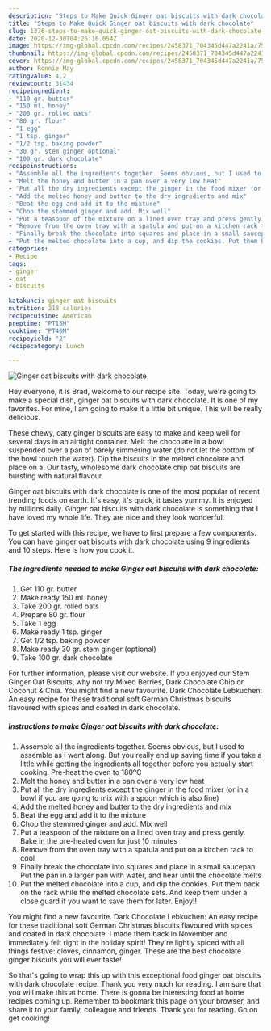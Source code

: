 ```yaml
---
description: "Steps to Make Quick Ginger oat biscuits with dark chocolate"
title: "Steps to Make Quick Ginger oat biscuits with dark chocolate"
slug: 1376-steps-to-make-quick-ginger-oat-biscuits-with-dark-chocolate
date: 2020-12-30T04:26:16.054Z
image: https://img-global.cpcdn.com/recipes/2458371_704345d447a2241a/751x532cq70/ginger-oat-biscuits-with-dark-chocolate-recipe-main-photo.jpg
thumbnail: https://img-global.cpcdn.com/recipes/2458371_704345d447a2241a/751x532cq70/ginger-oat-biscuits-with-dark-chocolate-recipe-main-photo.jpg
cover: https://img-global.cpcdn.com/recipes/2458371_704345d447a2241a/751x532cq70/ginger-oat-biscuits-with-dark-chocolate-recipe-main-photo.jpg
author: Ronnie May
ratingvalue: 4.2
reviewcount: 31434
recipeingredient:
- "110 gr. butter"
- "150 ml. honey"
- "200 gr. rolled oats"
- "80 gr. flour"
- "1 egg"
- "1 tsp. ginger"
- "1/2 tsp. baking powder"
- "30 gr. stem ginger optional"
- "100 gr. dark chocolate"
recipeinstructions:
- "Assemble all the ingredients together. Seems obvious, but I used to assemble as I went along. But you really end up saving time if you take a little while getting the ingredients all together before you actually start cooking. Pre-heat the oven to 180ºC"
- "Melt the honey and butter in a pan over a very low heat"
- "Put all the dry ingredients except the ginger in the food mixer (or in a bowl if you are going to mix with a spoon which is also fine)"
- "Add the melted honey and butter to the dry ingredients and mix"
- "Beat the egg and add it to the mixture"
- "Chop the stemmed ginger and add. Mix well"
- "Put a teaspoon of the mixture on a lined oven tray and press gently. Bake in the pre-heated oven for just 10 minutes"
- "Remove from the oven tray with a spatula and put on a kitchen rack to cool"
- "Finally break the chocolate into squares and place in a small saucepan. Put the pan in a larger pan with water, and hear until the chocolate melts"
- "Put the melted chocolate into a cup, and dip the cookies. Put them back on the rack while the melted chocolate sets. And keep them under a close guard if you want to save them for later. Enjoy!!"
categories:
- Recipe
tags:
- ginger
- oat
- biscuits

katakunci: ginger oat biscuits 
nutrition: 218 calories
recipecuisine: American
preptime: "PT15M"
cooktime: "PT40M"
recipeyield: "2"
recipecategory: Lunch

---
```



![Ginger oat biscuits with dark chocolate](https://img-global.cpcdn.com/recipes/2458371_704345d447a2241a/751x532cq70/ginger-oat-biscuits-with-dark-chocolate-recipe-main-photo.jpg)

Hey everyone, it is Brad, welcome to our recipe site. Today, we're going to make a special dish, ginger oat biscuits with dark chocolate. It is one of my favorites. For mine, I am going to make it a little bit unique. This will be really delicious.

These chewy, oaty ginger biscuits are easy to make and keep well for several days in an airtight container. Melt the chocolate in a bowl suspended over a pan of barely simmering water (do not let the bottom of the bowl touch the water). Dip the biscuits in the melted chocolate and place on a. Our tasty, wholesome dark chocolate chip oat biscuits are bursting with natural flavour.

Ginger oat biscuits with dark chocolate is one of the most popular of recent trending foods on earth. It's easy, it's quick, it tastes yummy. It is enjoyed by millions daily. Ginger oat biscuits with dark chocolate is something that I have loved my whole life. They are nice and they look wonderful.


To get started with this recipe, we have to first prepare a few components. You can have ginger oat biscuits with dark chocolate using 9 ingredients and 10 steps. Here is how you cook it.

<!--inarticleads1-->

##### The ingredients needed to make Ginger oat biscuits with dark chocolate:

1. Get 110 gr. butter
1. Make ready 150 ml. honey
1. Take 200 gr. rolled oats
1. Prepare 80 gr. flour
1. Take 1 egg
1. Make ready 1 tsp. ginger
1. Get 1/2 tsp. baking powder
1. Make ready 30 gr. stem ginger (optional)
1. Take 100 gr. dark chocolate


For further information, please visit our website. If you enjoyed our Stem Ginger Oat Biscuits, why not try Mixed Berries, Dark Chocolate Chip or Coconut &amp; Chia. You might find a new favourite. Dark Chocolate Lebkuchen: An easy recipe for these traditional soft German Christmas biscuits flavoured with spices and coated in dark chocolate. 

<!--inarticleads2-->

##### Instructions to make Ginger oat biscuits with dark chocolate:

1. Assemble all the ingredients together. Seems obvious, but I used to assemble as I went along. But you really end up saving time if you take a little while getting the ingredients all together before you actually start cooking. Pre-heat the oven to 180ºC
1. Melt the honey and butter in a pan over a very low heat
1. Put all the dry ingredients except the ginger in the food mixer (or in a bowl if you are going to mix with a spoon which is also fine)
1. Add the melted honey and butter to the dry ingredients and mix
1. Beat the egg and add it to the mixture
1. Chop the stemmed ginger and add. Mix well
1. Put a teaspoon of the mixture on a lined oven tray and press gently. Bake in the pre-heated oven for just 10 minutes
1. Remove from the oven tray with a spatula and put on a kitchen rack to cool
1. Finally break the chocolate into squares and place in a small saucepan. Put the pan in a larger pan with water, and hear until the chocolate melts
1. Put the melted chocolate into a cup, and dip the cookies. Put them back on the rack while the melted chocolate sets. And keep them under a close guard if you want to save them for later. Enjoy!!


You might find a new favourite. Dark Chocolate Lebkuchen: An easy recipe for these traditional soft German Christmas biscuits flavoured with spices and coated in dark chocolate. I made them back in November and immediately felt right in the holiday spirit! They&#39;re lightly spiced with all things festive: cloves, cinnamon, ginger. These are the best chocolate ginger biscuits you will ever taste! 

So that's going to wrap this up with this exceptional food ginger oat biscuits with dark chocolate recipe. Thank you very much for reading. I am sure that you will make this at home. There is gonna be interesting food at home recipes coming up. Remember to bookmark this page on your browser, and share it to your family, colleague and friends. Thank you for reading. Go on get cooking!
